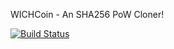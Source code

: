 WICHCoin - An SHA256 PoW Cloner!

[![Build Status](https://travis-ci.org/RazorLove/abccoin.png?branch=master)](https://travis-ci.org/RazorLove/abccoin)

